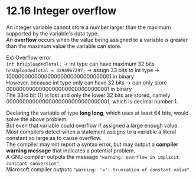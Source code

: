 # 12.16 Integer overflow

An integer variable cannot store a number larger than the maximum supported by the variable's data type.   
An **overflow** occurs when the value being assigned to a variable is greater than the maximum value the variable can store.   

Ex) Overflow error   
``int hrsUploadedTotal;`` -> int type can have maximum 32 bits   
``hrsUploadedTotal = 4294967297;`` -> assign 33 bits to int type -> 100000000000000000000000000000001 in binary   
However, because int type only can have 32 bits -> can only store 00000000000000000000000000000001 in binary   
The 33rd bit (1) is lost and only the lower 32 bits are stored, namely 00000000000000000000000000000001, which is decimal number 1.   

Declaring the variable of type **long long**, which uses at least 64 bits, would solve the above problem.   
But even that variable could overflow if assigned a large enough value.   
Most compilers detect when a statement assigns to a variable a literal constant so large as to cause overflow.   
The compiler may not report a syntax error, but may output a **compiler warning message** that indicates a potential problem.   
A GNU compiler outputs the message ``"warning: overflow in implicit constant conversion"``.   
Microsoft compiler outputs ``"warning: '=': truncation of constant value"``.   
